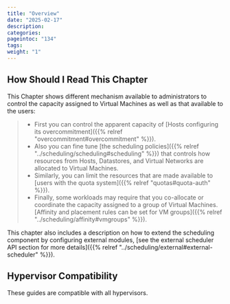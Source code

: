 ```yaml
---
title: "Overview"
date: "2025-02-17"
description:
categories:
pageintoc: "134"
tags:
weight: "1"
---
```


<a id="cappacity-overview"></a>

<!--# Overview -->

## How Should I Read This Chapter

This Chapter shows different mechanism available to administrators to control the capacity assigned to Virtual Machines as well as that available to the users:

> - First you can control the apparent capacity of [Hosts configuring its overcommitment]({{% relref "overcommitment#overcommitment" %}}).
> - Also you can fine tune [the scheduling policies]({{% relref "../scheduling/scheduling#scheduling" %}}) that controls how resources from Hosts, Datastores, and Virtual Networks are allocated to Virtual Machines.
> - Similarly, you can limit the resources that are made available to [users with the quota system]({{% relref "quotas#quota-auth" %}}).
> - Finally, some workloads may require that you co-allocate or coordinate the capacity assigned to a group of Virtual Machines. [Affinity and placement rules can be set for VM groups]({{% relref "../scheduling/affinity#vmgroups" %}}).

This chapter also includes a description on how to extend the scheduling component by configuring external modules, [see the external scheduler API section for more details]({{% relref "../scheduling/external#external-scheduler" %}}).

## Hypervisor Compatibility

These guides are compatible with all hypervisors.
